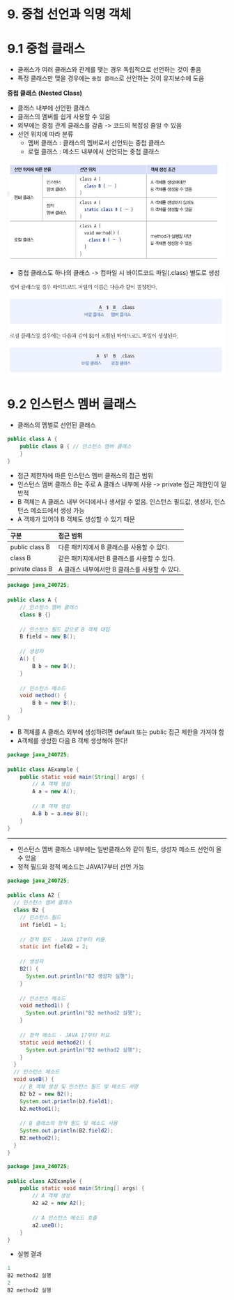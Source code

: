 # 9. 중첩 선언과 익명 객체
# 9.1 중첩 클래스
- 클래스가 여러 클래스와 관계를 맺는 경우 독립적으로 선언하는 것이 좋음
- 특정 클래스만 맺을 경우에는 `중첩 클래스`로 선언하는 것이 유지보수에 도움

**중첩 클래스 (Nested Class)**  
- 클래스 내부에 선언한 클래스
- 클래스의 멤버를 쉽게 사용할 수 있음
- 외부에는 중첩 관계 클래스를 감춤 -> 코드의 복잡성 줄일 수 있음
- 선언 위치에 따라 분류
  - 멤버 클래스 : 클래스의 멤버로서 선언되는 중첩 클래스
  - 로컬 클래스 : 메소드 내부에서 선언되는 중첩 클래스


![img.png](img.png)

- 중첩 클래스도 하나의 클래스 -> 컴파일 시 바이트코드 파일(.class) 별도로 생성

![img_1.png](img_1.png)

# 9.2 인스턴스 멤버 클래스
- 클래스의 멤벌로 선언된 클래스

```java
public class A {
    public class B { // 인스턴스 멤버 클래스
    }
}
```

- 접근 제한자에 따른 인스턴스 멤버 클래스의 접근 범위
- 인스턴스 멤버 클래스 B는 주로 A 클래스 내부에 사용 -> private 접근 제한인이 일반적
- B 객체는 A 클래스 내부 어디에서나 생서알 수 없음. 인스턴스 필드값, 생성자, 인스턴스 메소드에서 생성 가능
- A 객체가 있어야 B 객체도 생성할 수 있기 때문

| 구분              | 접근 범위                        |
|:----------------|:-----------------------------|
| public class B  | 다른 패키지에서 B 클래스를 사용할 수 있다.    |
| class B         | 같은 패키지에서만 B 클래스를 사용할 수 있다.   |
| private class B | A 클래스 내부에서만 B 클래스를 사용할 수 있다. |


```java
package java_240725;

public class A {
    // 인스턴스 멤버 클래스
    class B {}

    // 인스턴스 필드 값으로 B 객체 대입
    B field = new B();

    // 생성자
    A() {
        B b = new B();
    }

    // 인스턴스 메소드
    void method() {
        B b = new B();
    }
}

```

- B 객체를 A 클래스 외부에 생성하려면 default 또는 public 접근 제한을 가져야 함
- A객체를 생성한 다음 B 객체 생성해야 한다!
```java
package java_240725;

public class AExample {
    public static void main(String[] args) {
        // A 객체 생성
        A a = new A();

        // B 객체 생성
        A.B b = a.new B();
    }
}

```

---
- 인스턴스 멤버 클래스 내부에는 일반클래스와 같이 필드, 생성자 메소드 선언이 올 수 있음
- 정적 필드와 정적 메소드는 JAVA17부터 선언 가능

```java
package java_240725;

public class A2 {
  // 인스턴스 멤버 클래스
  class B2 {
    // 인스턴스 필드
    int field1 = 1;

    // 정적 필드 - JAVA 17부터 허용
    static int field2 = 2;

    // 생성자
    B2() {
      System.out.println("B2 생성자 실행");
    }

    // 인스턴스 메소드
    void method1() {
      System.out.println("B2 method2 실행");
    }

    // 정적 메소드 - JAVA 17부터 허요
    static void method2() {
      System.out.println("B2 method2 실행");
    }
  }
  // 인스턴스 메소드
  void useB() {
    // B 객체 생성 및 인스턴스 필드 및 메소드 사영
    B2 b2 = new B2();
    System.out.println(b2.field1);
    b2.method1();

    // B 클래스의 정적 필드 및 메소드 사용
    System.out.println(B2.field2);
    B2.method2();
  }
}
```

```java
package java_240725;

public class A2Example {
    public static void main(String[] args) {
        // A 객체 생성
        A2 a2 = new A2();

        // A 인스턴스 메소드 호출
        a2.useB();
    }
}

```

- 실행 결과
```java
1
B2 method2 실행
2
B2 method2 실행
```